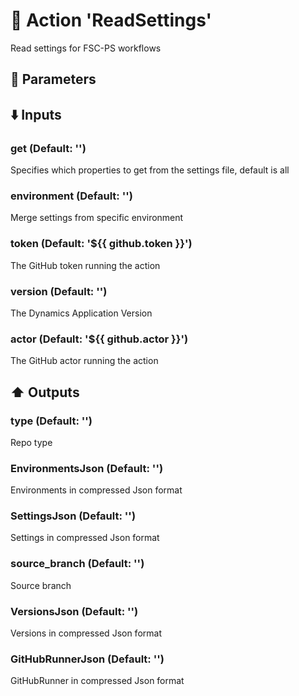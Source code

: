 # :rocket: Action 'ReadSettings' 
Read settings for FSC-PS workflows 
## :wrench: Parameters 
## :arrow_down: Inputs 
### get (Default: '') 
 Specifies which properties to get from the settings file, default is all 

### environment (Default: '') 
 Merge settings from specific environment 

### token (Default: '${{ github.token }}') 
 The GitHub token running the action 

### version (Default: '') 
 The Dynamics Application Version 

### actor (Default: '${{ github.actor }}') 
 The GitHub actor running the action 

## :arrow_up: Outputs 
### type (Default: '') 
 Repo type 

### EnvironmentsJson (Default: '') 
 Environments in compressed Json format 

### SettingsJson (Default: '') 
 Settings in compressed Json format 

### source_branch (Default: '') 
 Source branch 

### VersionsJson (Default: '') 
 Versions in compressed Json format 

### GitHubRunnerJson (Default: '') 
 GitHubRunner in compressed Json format 


